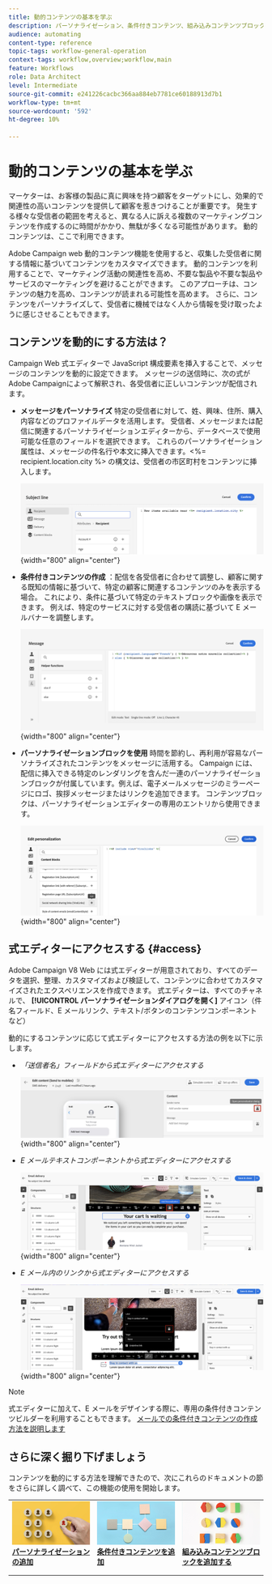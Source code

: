 ```yaml
---
title: 動的コンテンツの基本を学ぶ
description: パーソナライゼーション、条件付きコンテンツ、組み込みコンテンツブロックを使用して、コンテンツを動的にする方法を説明します。
audience: automating
content-type: reference
topic-tags: workflow-general-operation
context-tags: workflow,overview;workflow,main
feature: Workflows
role: Data Architect
level: Intermediate
source-git-commit: e241226cacbc366aa884eb7781ce60188913d7b1
workflow-type: tm+mt
source-wordcount: '592'
ht-degree: 10%

---
```



# 動的コンテンツの基本を学ぶ

マーケターは、お客様の製品に真に興味を持つ顧客をターゲットにし、効果的で関連性の高いコンテンツを提供して顧客を惹きつけることが重要です。 発生する様々な受信者の範囲を考えると、異なる人に訴える複数のマーケティングコンテンツを作成するのに時間がかかり、無駄が多くなる可能性があります。 動的コンテンツは、ここで利用できます。

Adobe Campaign web 動的コンテンツ機能を使用すると、収集した受信者に関する情報に基づいてコンテンツをカスタマイズできます。 動的コンテンツを利用することで、マーケティング活動の関連性を高め、不要な製品や不要な製品やサービスのマーケティングを避けることができます。 このアプローチは、コンテンツの魅力を高め、コンテンツが読まれる可能性を高めます。 さらに、コンテンツをパーソナライズして、受信者に機械ではなく人から情報を受け取ったように感じさせることもできます。

## コンテンツを動的にする方法は？

Campaign Web 式エディターで JavaScript 構成要素を挿入することで、メッセージのコンテンツを動的に設定できます。 メッセージの送信時に、次の式がAdobe Campaignによって解釈され、各受信者に正しいコンテンツが配信されます。

* **メッセージをパーソナライズ** 特定の受信者に対して、姓、興味、住所、購入内容などのプロファイルデータを活用します。 受信者、メッセージまたは配信に関連するパーソナライゼーションエディターから、データベースで使用可能な任意のフィールドを選択できます。 これらのパーソナライゼーション属性は、メッセージの件名行や本文に挿入できます。&lt;%= recipient.location.city %> の構文は、受信者の市区町村をコンテンツに挿入します。

  ![](assets/perso-subject-line.png){width="800" align="center"}

* **条件付きコンテンツの作成** ：配信を各受信者に合わせて調整し、顧客に関する既知の情報に基づいて、特定の顧客に関連するコンテンツのみを表示する場合。 これにより、条件に基づいて特定のテキストブロックや画像を表示できます。 例えば、特定のサービスに対する受信者の購読に基づいて E メールバナーを調整します。

  ![](assets/condition-sample.png){width="800" align="center"}

* **パーソナライゼーションブロックを使用** 時間を節約し、再利用が容易なパーソナライズされたコンテンツをメッセージに活用する。 Campaign には、配信に挿入できる特定のレンダリングを含んだ一連のパーソナライゼーションブロックが付属しています。例えば、電子メールメッセージのミラーページにロゴ、挨拶メッセージまたはリンクを追加できます。 コンテンツブロックは、パーソナライゼーションエディターの専用のエントリから使用できます。

  ![](assets/content-blocks.png){width="800" align="center"}

## 式エディターにアクセスする {#access}

Adobe Campaign V8 Web には式エディターが用意されており、すべてのデータを選択、整理、カスタマイズおよび検証して、コンテンツに合わせてカスタマイズされたエクスペリエンスを作成できます。 式エディターは、すべてのチャネルで、 **[!UICONTROL パーソナライゼーションダイアログを開く]** アイコン（件名フィールド、E メールリンク、テキスト/ボタンのコンテンツコンポーネントなど）

動的にするコンテンツに応じて式エディターにアクセスする方法の例を以下に示します。

* *「送信者名」フィールドから式エディターにアクセスする*

  ![](assets/expression-editor-access.png){width="800" align="center"}

* *E メールテキストコンポーネントから式エディターにアクセスする*

  ![](assets/expression-editor-access-email.png){width="800" align="center"}

* *E メール内のリンクから式エディターにアクセスする*

  ![](assets/perso-link-insert-icon.png){width="800" align="center"}

>[!NOTE]
>
>式エディターに加えて、E メールをデザインする際に、専用の条件付きコンテンツビルダーを利用することもできます。 [メールでの条件付きコンテンツの作成方法を説明します](conditions.md)

## さらに深く掘り下げましょう

コンテンツを動的にする方法を理解できたので、次にこれらのドキュメントの節をさらに詳しく調べて、この機能の使用を開始します。

<table style="table-layout:fixed"><tr style="border: 0;">
<td>
<a href="personalize.md">
<img alt="コンテンツのパーソナライズ" src="assets/do-not-localize/dynamic-personalization.jpg">
</a>
<div>
<a href="personalize.md"><strong>パーソナライゼーションの追加</strong></a>
</div>
<p>
</td>
<td>
<a href="conditions.md">
<img alt="リード" src="assets/do-not-localize/dynamic-conditional.jpg">
</a>
<div><a href="conditions.md"><strong>条件付きコンテンツを追加</strong>
</div>
<p>
</td>
<td>
<a href="content-blocks.md">
<img alt="低頻度" src="assets/do-not-localize/dynamic-content-blocks.jpg">
</a>
<div>
<a href="content-blocks.md"><strong>組み込みコンテンツブロックを追加する</strong></a>
</div>
<p></td>
</tr></table>
